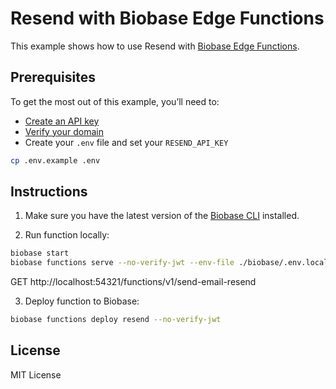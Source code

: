 # Resend with Biobase Edge Functions

This example shows how to use Resend with [Biobase Edge Functions](https://biobase.studio/docs/guides/functions).

## Prerequisites

To get the most out of this example, you’ll need to:

- [Create an API key](https://resend.com/api-keys)
- [Verify your domain](https://resend.com/domains)
- Create your `.env` file and set your `RESEND_API_KEY`

```bash
cp .env.example .env
```

## Instructions

1. Make sure you have the latest version of the [Biobase CLI](https://biobase.studio/docs/guides/cli#installation) installed.

2. Run function locally:

```sh
biobase start
biobase functions serve --no-verify-jwt --env-file ./biobase/.env.local
```

GET http://localhost:54321/functions/v1/send-email-resend

3. Deploy function to Biobase:

```sh
biobase functions deploy resend --no-verify-jwt
```

## License

MIT License
